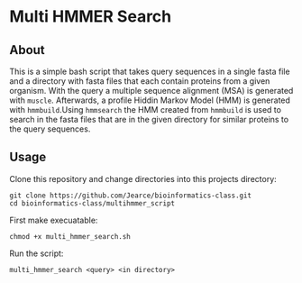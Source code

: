 # Multi HMMER Search



## About

This is a simple bash script that takes query sequences in a single fasta file and a directory with fasta files
that each contain proteins from a given organism. With the query a multiple sequence alignment (MSA) is generated
with `muscle`. Afterwards, a profile Hiddin Markov Model (HMM) is generated with `hmmbuild`.Using `hmmsearch` the
HMM created from `hmmbuild` is used to search in the fasta files that are in the given directory for similar 
proteins to the query sequences.


## Usage

Clone this repository and change directories into this projects directory:
```
git clone https://github.com/Jearce/bioinformatics-class.git
cd bioinformatics-class/multihmmer_script

```

First make execuatable:

```
chmod +x multi_hmmer_search.sh

```
Run the script:

```
multi_hmmer_search <query> <in directory>

```
